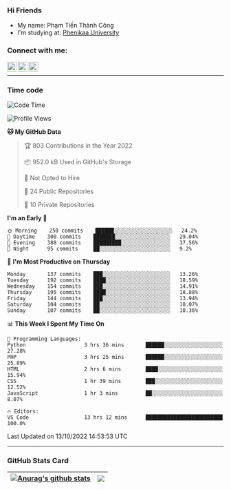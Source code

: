 ### Hi Friends

- My name: Phạm Tiến Thành Công
- I'm studying at: [Phenikaa University]


### Connect with me:
[<img align="left" alt="PhamTienThanhCong | Facebook" width="22px" src="https://upload.wikimedia.org/wikipedia/commons/thumb/1/16/Facebook-icon-1.png/640px-Facebook-icon-1.png" />][facebook]
[<img align="left" alt="PhamTienThanhCong | Zalo" width="22px" src="https://www.anphatpc.com.vn/template/anphat_2020v2/images/icon-zalo.jpg" />][zalo]
[<img align="left" alt="PhamTienThanhCong | LinkedIn" width="22px" src="https://cdn3.iconfinder.com/data/icons/inficons/512/linkedin.png" />][linkedin]

<br />

---

### Time code

<!--START_SECTION:waka-->
![Code Time](http://img.shields.io/badge/Code%20Time-605%20hrs%2037%20mins-blue)

![Profile Views](http://img.shields.io/badge/Profile%20Views-14-blue)

**🐱 My GitHub Data** 

> 🏆 803 Contributions in the Year 2022
 > 
> 📦 952.0 kB Used in GitHub's Storage 
 > 
> 🚫 Not Opted to Hire
 > 
> 📜 24 Public Repositories 
 > 
> 🔑 10 Private Repositories  
 > 
**I'm an Early 🐤** 

```text
🌞 Morning    250 commits    ██████░░░░░░░░░░░░░░░░░░░   24.2% 
🌆 Daytime    300 commits    ███████░░░░░░░░░░░░░░░░░░   29.04% 
🌃 Evening    388 commits    █████████░░░░░░░░░░░░░░░░   37.56% 
🌙 Night      95 commits     ██░░░░░░░░░░░░░░░░░░░░░░░   9.2%

```
📅 **I'm Most Productive on Thursday** 

```text
Monday       137 commits    ███░░░░░░░░░░░░░░░░░░░░░░   13.26% 
Tuesday      192 commits    ████░░░░░░░░░░░░░░░░░░░░░   18.59% 
Wednesday    154 commits    ███░░░░░░░░░░░░░░░░░░░░░░   14.91% 
Thursday     195 commits    ████░░░░░░░░░░░░░░░░░░░░░   18.88% 
Friday       144 commits    ███░░░░░░░░░░░░░░░░░░░░░░   13.94% 
Saturday     104 commits    ██░░░░░░░░░░░░░░░░░░░░░░░   10.07% 
Sunday       107 commits    ██░░░░░░░░░░░░░░░░░░░░░░░   10.36%

```


📊 **This Week I Spent My Time On** 

```text
💬 Programming Languages: 
Python                   3 hrs 36 mins       ██████░░░░░░░░░░░░░░░░░░░   27.28% 
PHP                      3 hrs 25 mins       ██████░░░░░░░░░░░░░░░░░░░   25.89% 
HTML                     2 hrs 6 mins        ████░░░░░░░░░░░░░░░░░░░░░   15.94% 
CSS                      1 hr 39 mins        ███░░░░░░░░░░░░░░░░░░░░░░   12.52% 
JavaScript               1 hr 3 mins         ██░░░░░░░░░░░░░░░░░░░░░░░   8.07%

🔥 Editors: 
VS Code                  13 hrs 12 mins      █████████████████████████   100.0%

```


 Last Updated on 13/10/2022 14:53:53 UTC
<!--END_SECTION:waka-->

---

### GitHub Stats Card

| <a href="https://github.com/phamtienthanhcong"><img align="center" src="https://github-readme-stats.vercel.app/api?username=PhamTienThanhCong&show_icons=true&include_all_commits=true&theme=buefy&hide_border=true&theme=ocean_dark" alt="Anurag's github stats" /></a> | <a href="https://github.com/phamtienthanhcong"><img align="center" src="https://github-readme-stats.vercel.app/api/top-langs/?username=PhamTienThanhCong&layout=compact&theme=buefy&hide_border=true&theme=ocean_dark" /></a> |
| ------------- | ------------- |

[Phenikaa University]: https://phenikaa-uni.edu.vn/vi
[facebook]: https://www.facebook.com/phamtienthanhcong
[linkedin]: https://linkedin.com/in/phamtienthanhcong
[zalo]: https://zalo.me/0396396332
[tiktok]: https://www.tiktok.com/@phamtienthanhcong
[web]: https://github.com/PhamTienThanhCong/web_dev
[min project]: https://github.com/PhamTienThanhCong/Project-Of-Web
[c and cpp]: https://github.com/PhamTienThanhCong/Code_C_and_Cpro
[python]: https://github.com/PhamTienThanhCong/Python_beginer
